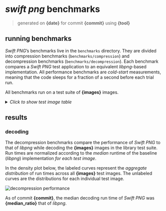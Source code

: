 # *swift png* benchmarks 

> generated on **{date}** for commit **{commit}** using **{tool}**

## running benchmarks 

*Swift PNG*’s benchmarks live in the `benchmarks` directory. They are divided into compression benchmarks (`benchmarks/compression`) and decompression benchmarks (`benchmarks/decompression`). Each benchmark compares a *Swift PNG* test application to an equivalent *libpng*-based implementation. All performance benchmarks are *cold-start* measurements, meaning that the code sleeps for a fraction of a second before each trial run.

All benchmarks run on a test suite of **{images}** images. 

<details>
<summary><em>Click to show test image table</em></summary>

{image_table}

</details>

## results

### decoding 

The decompression benchmarks compare the performance of *Swift PNG* to that of *libpng* while decoding the **{images}** images in the library test suite. Run times are normalized according to the *median* runtime of the baseline (*libpng*) implementation *for each test image*. 

In the density plot below, the labeled curves represent the *aggregate distribution* of run times across all **{images}** test images. The unlabeled curves are the distributions for each individual test image.

![decompression performance](densityplot-decompression.svg)

As of commit **{commit}**, the median decoding run time of *Swift PNG* was **{median_ratio}** that of *libpng*.
